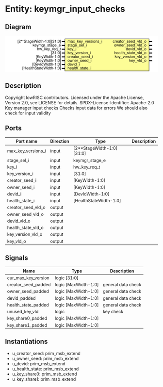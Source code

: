 # Entity: keymgr_input_checks

## Diagram

![Diagram](keymgr_input_checks.svg "Diagram")
## Description

Copyright lowRISC contributors.
 Licensed under the Apache License, Version 2.0, see LICENSE for details.
 SPDX-License-Identifier: Apache-2.0
 Key manager input checks
 Checks input data for errors
 We should also check for input validity
 
## Ports

| Port name          | Direction | Type                      | Description |
| ------------------ | --------- | ------------------------- | ----------- |
| max_key_versions_i | input     | [2**StageWidth-1:0][31:0] |             |
| stage_sel_i        | input     | keymgr_stage_e            |             |
| key_i              | input     | hw_key_req_t              |             |
| key_version_i      | input     | [31:0]                    |             |
| creator_seed_i     | input     | [KeyWidth-1:0]            |             |
| owner_seed_i       | input     | [KeyWidth-1:0]            |             |
| devid_i            | input     | [DevIdWidth-1:0]          |             |
| health_state_i     | input     | [HealthStateWidth-1:0]    |             |
| creator_seed_vld_o | output    |                           |             |
| owner_seed_vld_o   | output    |                           |             |
| devid_vld_o        | output    |                           |             |
| health_state_vld_o | output    |                           |             |
| key_version_vld_o  | output    |                           |             |
| key_vld_o          | output    |                           |             |
## Signals

| Name                | Type                 | Description         |
| ------------------- | -------------------- | ------------------- |
| cur_max_key_version | logic [31:0]         |                     |
| creator_seed_padded | logic [MaxWidth-1:0] | general data check  |
| owner_seed_padded   | logic [MaxWidth-1:0] | general data check  |
| devid_padded        | logic [MaxWidth-1:0] | general data check  |
| health_state_padded | logic [MaxWidth-1:0] | general data check  |
| unused_key_vld      | logic                | key check           |
| key_share0_padded   | logic [MaxWidth-1:0] |                     |
| key_share1_padded   | logic [MaxWidth-1:0] |                     |
## Instantiations

- u_creator_seed: prim_msb_extend
- u_owner_seed: prim_msb_extend
- u_devid: prim_msb_extend
- u_health_state: prim_msb_extend
- u_key_share0: prim_msb_extend
- u_key_share1: prim_msb_extend
